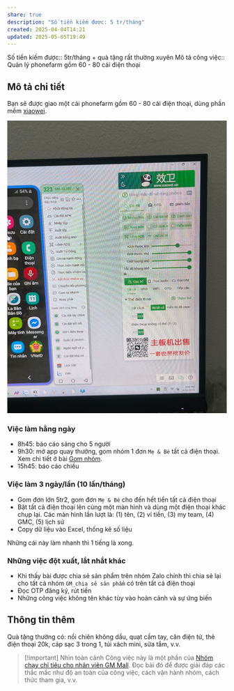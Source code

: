 ```yaml
---
share: true
description: "Số tiền kiếm được: 5 tr/tháng"
created: 2025-04-04T14:21
updated: 2025-05-05T19:49
---
```

Số tiền kiếm được:: 5tr/tháng + quà tặng rất thường xuyên
Mô tả công việc:: Quản lý phonefarm gồm 60 - 80 cái điện thoại 

## Mô tả chi tiết
Bạn sẽ được giao một cái phonefarm gồm 60 - 80 cái điện thoại, dùng phần mềm [xiaowei](https://www.xiaowei.xin/).

![xiaowei.png](../../../../../../assets/attachments/xiaowei.png)

### Việc làm hằng ngày
- 8h45: báo cáo sáng cho 5 người
- 9h30: mở app quay thưởng, gom nhóm 1 đơn `Mẹ & Bé` tất cả điện thoại. Xem chi tiết ở bài [Gom nhóm](./Gom%20nh%C3%B3m.md).
- 15h45: báo cáo chiều

### Việc làm 3 ngày/lần (10 lần/tháng)
- Gom đơn lớn 5tr2, gom đơn `Mẹ & Bé` cho đến hết tiền tất cả điện thoại
- Bật tất cả điện thoại lên cùng một màn hình và dùng một điện thoại khác chụp lại. Các màn hình lần lượt là: (1) tên, (2) ví tiền, (3) my team, (4) GMC, (5) lịch sử 
- Copy dữ liệu vào Excel, thống kê số liệu 

Những cái này làm nhanh thì 1 tiếng là xong.

### Những việc đột xuất, lắt nhắt khác
- Khi thấy bài được chia sẻ sản phẩm trên nhóm Zalo chính thì chia sẻ lại cho tất cả nhóm `GM_chia sẻ sản phẩm` có trên tất cả điện thoại
- Đọc OTP đăng ký, rút tiền
- Những công việc không tên khác tùy vào hoàn cảnh và sự ứng biến

## Thông tin thêm
Quà tặng thường có: nồi chiên không dầu, quạt cầm tay, cân điện tử, thẻ điện thoại 20k, cáp sạc 3 trong 1, túi xách mini, sữa tắm, v.v.

> [!important] Nhìn toàn cảnh
> Công việc này là một phần của [Nhóm chạy chỉ tiêu cho nhân viên GM Mall](./index.md). Đọc bài đó để được giải đáp các thắc mắc như độ an toàn của công việc, cách vận hành nhóm, cách thức tham gia, v.v.
